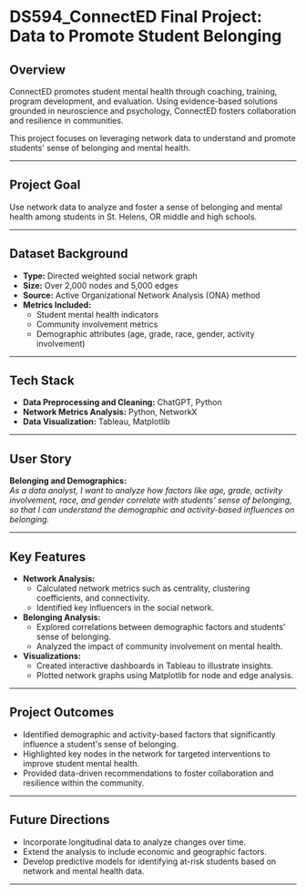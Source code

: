 # DS594_ConnectED Final Project: Data to Promote Student Belonging

## Overview
ConnectED promotes student mental health through coaching, training, program development, and evaluation. Using evidence-based solutions grounded in neuroscience and psychology, ConnectED fosters collaboration and resilience in communities.

This project focuses on leveraging network data to understand and promote students' sense of belonging and mental health.

---

## Project Goal
Use network data to analyze and foster a sense of belonging and mental health among students in St. Helens, OR middle and high schools.

---

## Dataset Background
- **Type:** Directed weighted social network graph
- **Size:** Over 2,000 nodes and 5,000 edges
- **Source:** Active Organizational Network Analysis (ONA) method
- **Metrics Included:** 
  - Student mental health indicators
  - Community involvement metrics
  - Demographic attributes (age, grade, race, gender, activity involvement)

---

## Tech Stack
- **Data Preprocessing and Cleaning:** ChatGPT, Python
- **Network Metrics Analysis:** Python, NetworkX
- **Data Visualization:** Tableau, Matplotlib

---

## User Story
**Belonging and Demographics:**  
*As a data analyst, I want to analyze how factors like age, grade, activity involvement, race, and gender correlate with students' sense of belonging, so that I can understand the demographic and activity-based influences on belonging.*

---

## Key Features
- **Network Analysis:**
  - Calculated network metrics such as centrality, clustering coefficients, and connectivity.
  - Identified key influencers in the social network.
- **Belonging Analysis:**
  - Explored correlations between demographic factors and students' sense of belonging.
  - Analyzed the impact of community involvement on mental health.
- **Visualizations:**
  - Created interactive dashboards in Tableau to illustrate insights.
  - Plotted network graphs using Matplotlib for node and edge analysis.

---

## Project Outcomes
- Identified demographic and activity-based factors that significantly influence a student's sense of belonging.
- Highlighted key nodes in the network for targeted interventions to improve student mental health.
- Provided data-driven recommendations to foster collaboration and resilience within the community.

---

## Future Directions
- Incorporate longitudinal data to analyze changes over time.
- Extend the analysis to include economic and geographic factors.
- Develop predictive models for identifying at-risk students based on network and mental health data.

---

